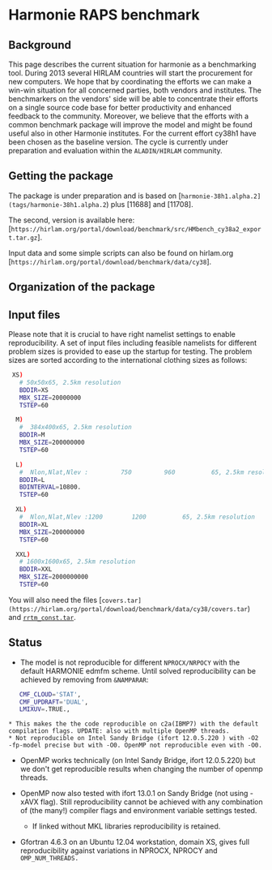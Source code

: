 
# Harmonie RAPS benchmark

## Background

This page describes the current situation for harmonie as a benchmarking tool. During 2013 several HIRLAM countries will start the procurement for new computers. We hope that by coordinating the efforts we can make a win-win situation for all concerned parties, both vendors and institutes. The benchmarkers on the vendors' side will be able to concentrate their efforts on a single source code base for better productivity and enhanced feedback to the community. Moreover, we believe that the efforts with a common benchmark package will improve the model and might be found useful also in other Harmonie institutes. For the current effort cy38h1 have been chosen as the baseline version. The cycle is currently under preparation and evaluation within the `ALADIN/HIRLAM` community.

## Getting the package

The package is under preparation and is based on [`harmonie-38h1.alpha.2](tags/harmonie-38h1.alpha.2`) plus [11688] and [11708].

The second, version is available here: [`https://hirlam.org/portal/download/benchmark/src/HMbench_cy38a2_export.tar.gz`].

Input data and some simple scripts can also be found on hirlam.org [`https://hirlam.org/portal/download/benchmark/data/cy38`].

## Organization of the package

## Input files

Please note that it is crucial to have right namelist settings to enable reproducibility. A set of input files including feasible namelists for different problem sizes is provided to ease up the startup for testing. The problem sizes are sorted according to the international clothing sizes as follows:     

```bash
 XS)
   # 50x50x65, 2.5km resolution
   BDDIR=XS
   MBX_SIZE=20000000
   TSTEP=60

  M)
   #  384x400x65, 2.5km resolution
   BDDIR=M
   MBX_SIZE=200000000
   TSTEP=60

  L)
   #  Nlon,Nlat,Nlev :         750         960          65, 2.5km resolution
   BDDIR=L
   BDINTERVAL=10800.
   TSTEP=60

  XL)
   #  Nlon,Nlat,Nlev :1200        1200          65, 2.5km resolution
   BDDIR=XL
   MBX_SIZE=200000000
   TSTEP=60

  XXL)
   # 1600x1600x65, 2.5km resolution
   BDDIR=XXL
   MBX_SIZE=2000000000
   TSTEP=60
```

You will also need the files [`covers.tar](https://hirlam.org/portal/download/benchmark/data/cy38/covers.tar`) and [`rrtm_const.tar`](https://hirlam.org/portal/download/benchmark/data/cy38/rrtm_const.tar).

## Status

 * The model is not reproducible for different `NPROCX/NRPOCY` with the default HARMONIE edmfm scheme. Until solved reproducibility can be achieved by removing from `&NAMPARAR`:

```bash
   CMF_CLOUD='STAT',
   CMF_UPDRAFT='DUAL',
   LMIXUV=.TRUE.,
```


    * This makes the the code reproducible on c2a(IBMP7) with the default compilation flags. UPDATE: also with multiple OpenMP threads. 
    * Not reproducible on Intel Sandy Bridge (ifort 12.0.5.220 ) with -O2 -fp-model precise but with -O0. OpenMP not reproducible even with -O0.

 * OpenMP works technically (on Intel Sandy Bridge, ifort 12.0.5.220) but we don't get reproducible results when changing the number of openmp threads.
 * OpenMP now also tested with ifort 13.0.1 on Sandy Bridge (not using -xAVX flag). Still reproducibility cannot be achieved with any combination of (the many!) compiler flags and environment variable settings tested.
   * If linked without MKL libraries reproducibility is retained.

 * Gfortran 4.6.3 on an Ubuntu 12.04 workstation, domain XS, gives full reproducibility against variations in NPROCX, NPROCY and `OMP_NUM_THREADS.`


